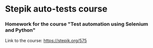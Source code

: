 # Stepik auto-tests course

### Homework for the course "Test automation using Selenium and Python"

Link  to the course: https://stepik.org/575
